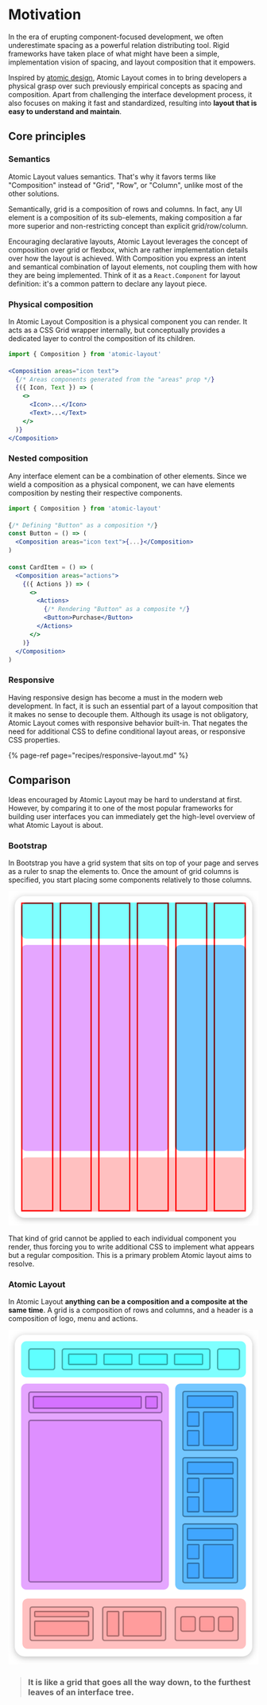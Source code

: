 # Motivation

In the era of erupting component-focused development, we often underestimate spacing as a powerful relation distributing tool. Rigid frameworks have taken place of what might have been a simple, implementation vision of spacing, and layout composition that it empowers.

Inspired by [atomic design](http://bradfrost.com/blog/post/atomic-web-design), Atomic Layout comes in to bring developers a physical grasp over such previously empirical concepts as spacing and composition. Apart from challenging the interface development process, it also focuses on making it fast and standardized, resulting into **layout that is easy to understand and maintain**.

## Core principles

### Semantics

Atomic Layout values semantics. That's why it favors terms like "Composition" instead of "Grid", "Row", or "Column", unlike most of the other solutions.

Semantically, grid is a composition of rows and columns. In fact, any UI element is a composition of its sub-elements, making composition a far more superior and non-restricting concept than explicit grid/row/column.

Encouraging declarative layouts, Atomic Layout leverages the concept of composition over grid or flexbox, which are rather implementation details over how the layout is achieved. With Composition you express an intent and semantical combination of layout elements, not coupling them with how they are being implemented. Think of it as a `React.Component` for layout definition: it's a common pattern to declare any layout piece.

### Physical composition

In Atomic Layout Composition is a physical component you can render. It acts as a CSS Grid wrapper internally, but conceptually provides a dedicated layer to control the composition of its children.

```jsx
import { Composition } from 'atomic-layout'

<Composition areas="icon text">
  {/* Areas components generated from the "areas" prop */}
  {({ Icon, Text }) => (
    <>
      <Icon>...</Icon>
      <Text>...</Text>
    </>
  )}
</Composition>
```

### Nested composition

Any interface element can be a combination of other elements. Since we wield a composition as a physical component, we can have elements composition by nesting their respective components.

```jsx
import { Composition } from 'atomic-layout'

{/* Defining "Button" as a composition */}
const Button = () => (
  <Composition areas="icon text">{...}</Composition>
)

const CardItem = () => (
  <Composition areas="actions">
    {({ Actions }) => (
      <>
        <Actions>
          {/* Rendering "Button" as a composite */}
          <Button>Purchase</Button>
        </Actions>
      </>
    )}
  </Composition>
)
```

### Responsive

Having responsive design has become a must in the modern web development. In fact, it is such an essential part of a layout composition that it makes no sense to decouple them. Although its usage is not obligatory, Atomic Layout comes with responsive behavior built-in. That negates the need for additional CSS to define conditional layout areas, or responsive CSS properties.

{% page-ref page="recipes/responsive-layout.md" %}

## Comparison

Ideas encouraged by Atomic Layout may be hard to understand at first. However, by comparing it to one of the most popular frameworks for building user interfaces you can immediately get the high-level overview of what Atomic Layout is about.

### Bootstrap

In Bootstrap you have a grid system that sits on top of your page and serves as a ruler to snap the elements to. Once the amount of grid columns is specified, you start placing some components relatively to those columns.

![Bootstrap grid visualization](.gitbook/assets/bootstrap-grid.png)

That kind of grid cannot be applied to each individual component you render, thus forcing you to write additional CSS to implement what appears but a regular composition. This is a primary problem Atomic layout aims to resolve.

### Atomic Layout

In Atomic Layout **anything** **can be a composition and a composite at the same time**. A grid is a composition of rows and columns, and a header is a composition of logo, menu and actions.

![Atomic Layout composition visualization](.gitbook/assets/atomic-layout%20%281%29.png)

> ### **It is like a grid that goes all the way down, to the furthest leaves of an interface tree.**

